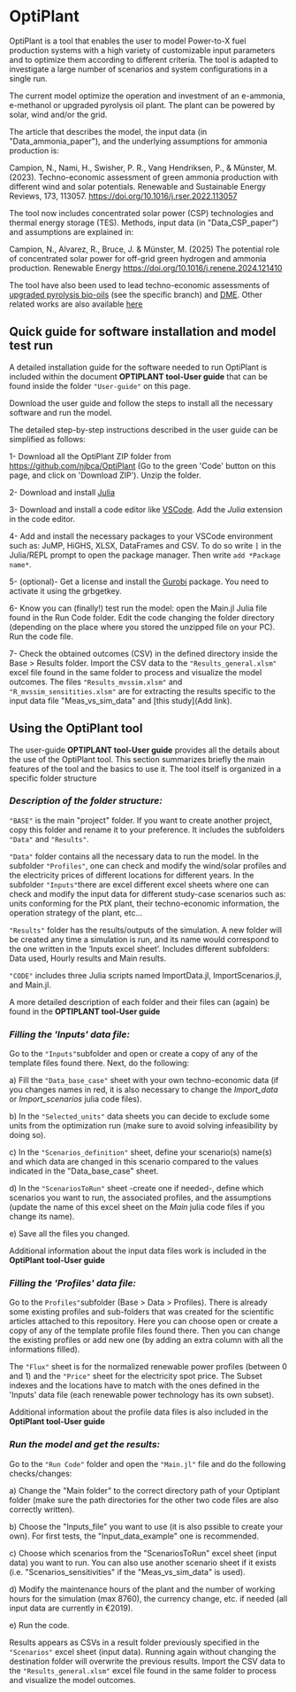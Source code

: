 # OptiPlant

OptiPlant is a tool that enables the user 
to model Power-to-X fuel production systems with a high variety of customizable input parameters and to optimize them according to different criteria. 
The tool is adapted to investigate a large number of scenarios and system configurations in a single run. 

The current model optimize the operation and investment of an e-ammonia, e-methanol or upgraded pyrolysis oil plant.
The plant can be powered by solar, wind and/or the grid.  

The article that describes the model, the input data (in "Data_ammonia_paper"), and the underlying assumptions for ammonia production is: 

Campion, N., Nami, H., Swisher, P. R., Vang Hendriksen, P., & Münster, M. (2023). 
Techno-economic assessment of green ammonia production with different wind and solar potentials. 
Renewable and Sustainable Energy Reviews, 173, 113057. 
https://doi.org/10.1016/j.rser.2022.113057

The tool now includes concentrated solar power (CSP) technologies and thermal energy storage (TES). Methods, input data (in "Data_CSP_paper") and assumptions are explained in:

Campion, N., Alvarez, R., Bruce, J. & Münster, M. (2025)
The potential role of concentrated solar power for off-grid green hydrogen and ammonia production.
Renewable Energy
https://doi.org/10.1016/j.renene.2024.121410

The tool have also been used to lead techno-economic assessments of [upgraded pyrolysis bio-oils](https://doi.org/10.1016/j.enconman.2024.118225) (see the specific branch) and [DME](https://doi.org/10.1021/acs.energyfuels.4c00311). 
Other related works are also available [here](https://orbit.dtu.dk/en/persons/nicolas-jean-bernard-campion/publications/)

## Quick guide for software installation and model test run

A detailed installation guide for the software needed to run OptiPlant is included within the document **OPTIPLANT tool-User guide** that can be found inside
the folder ``"User-guide"`` on this page.

Download the user guide and follow the steps to install all the necessary software and run the model.

The detailed step-by-step instructions described in the user guide can be simplified as follows:

1- Download all the OptiPlant ZIP folder from https://github.com/njbca/OptiPlant (Go to the green 'Code' button on this page, and click on 'Download ZIP'). Unzip the folder.

2- Download and install [Julia](https://julialang.org/downloads/)

3- Download and install a code editor like [VSCode](https://code.visualstudio.com/). Add the *Julia* extension in the code editor.

4- Add and install the necessary packages to your VSCode environment such as: JuMP, HiGHS, XLSX, DataFrames and CSV. To do so write `]` in the Julia/REPL prompt to open the package manager. Then write `add *Package name*`.

5- (optional)- Get a license and install the [Gurobi](https://www.gurobi.com/downloads/) package. You need to activate it using the grbgetkey.

6- Know you can (finally!) test run the model: open the Main.jl Julia file found in the Run Code folder. Edit the code changing the folder directory (depending on the place where you stored the unzipped file on your PC). Run the code file.

7- Check the obtained outcomes (CSV) in the defined directory inside the Base > Results folder. Import the CSV data to the ``"Results_general.xlsm"`` excel file found in the same folder to process and visualize the model outcomes. 
The files ``"Results_mvssim.xlsm"`` and ``"R_mvssim_sensitities.xlsm"`` are for extracting the results specific to the input data file "Meas_vs_sim_data" and [this study](Add link).

## Using the OptiPlant tool

The user-guide **OPTIPLANT tool-User guide** provides all the details about the use of the OptiPlant tool.
This section summarizes briefly the main features of the tool and the basics to use it.
The tool itself is organized in a specific folder structure

### *Description of the folder structure:*

``"BASE"`` is the main "project" folder. If you want to create another project, copy this folder and rename it to your preference. 
It includes the subfolders ``"Data"`` and ``"Results"``.

``"Data"`` folder contains all the necessary data to run the model. In the subfolder ``"Profiles"``, one can check and modify the wind/solar profiles 
and the electricity prices of different locations for different years. In the subfolder ``"Inputs"``there are excel 
different excel sheets where one can check and modify the input data for different study-case scenarios such as: units conforming for the PtX plant, 
their techno-economic information, the operation strategy of the plant, etc...

``"Results"`` folder has the results/outputs of the simulation. A new folder will be created any time a simulation is run, and
its name would correspond to the one written in the ‘Inputs excel sheet’. Includes different subfolders: Data used,
Hourly results and Main results.


``"CODE"`` includes three Julia scripts named ImportData.jl, ImportScenarios.jl, and Main.jl.


A more detailed description of each folder and their files can (again) be found in the **OPTIPLANT tool-User guide**

### *Filling the 'Inputs' data file:* 

Go to the ``"Inputs"``subfolder and open or create a copy of any of the template files found there. Next, do the following:

a) Fill the ``"Data_base_case"`` sheet with your own techno-economic data (if you changes names in red, it is also necessary to change the 
*Import_data* or *Import_scenarios* julia code files). 

b) In the ``"Selected_units"`` data sheets you can decide to exclude some units from the optimization run (make sure to avoid solving infeasibility by doing so).

c) In the ``"Scenarios_definition"`` sheet, define your scenario(s) name(s) and which data are changed in this scenario compared to the values indicated in the "Data_base_case" sheet.

d) In the ``"ScenariosToRun"`` sheet -create one if needed-, define which scenarios you want to run, the associated profiles, and the assumptions 
(update the name of this excel sheet on the *Main* julia code files if you change its name). 

e) Save all the files you changed.

Additional information about the input data files work is included in the **OptiPlant tool-User guide**

### *Filling the 'Profiles' data file:* 

Go to the ``Profiles"``subfolder (Base > Data > Profiles). There is already some existing profiles and sub-folders that was created for the scientific articles attached to this repository.
Here you can choose open or create a copy of any of the template profile files found there. Then you can change the existing profiles or add new one (by adding an extra column with all the informations filled).

The ``"Flux"`` sheet is for the normalized renewable power profiles (between 0 and 1) and the ``"Price"`` sheet for the electricity spot price.
The Subset indexes and the locations have to match with the ones defined in the 'Inputs' data file (each renewable power technology has its own subset).

Additional information about the profile data files is also included in the **OptiPlant tool-User guide**

### *Run the model and get the results:* 

Go to the ``"Run Code"`` folder and open the ``"Main.jl"`` file and do the following checks/changes:

a) Change the "Main folder" to the correct directory path of your Optiplant folder (make sure the path directories for the other two code files are also correctly written).

b) Choose the "Inputs_file" you want to use (it is also pssible to create your own). For first tests, the "Input_data_example" one is recommended.

c) Choose which scenarios from the "ScenariosToRun" excel sheet (input data) you want to run. You can also use another scenario sheet if it exists (i.e. "Scenarios_sensitivities" if the "Meas_vs_sim_data" is used).

d) Modify the maintenance hours of the plant and the number of working hours for the simulation (max 8760), the currency change, etc. if needed (all input data are currently in €2019).

e) Run the code.


Results appears as CSVs in a result folder previously specified in the ``"Scenarios"`` excel sheet (input data). Running again without changing the destination folder will overwrite the previous results. 
Import the CSV data to the ``"Results_general.xlsm"`` excel file found in the same folder to process and visualize the model outcomes.
